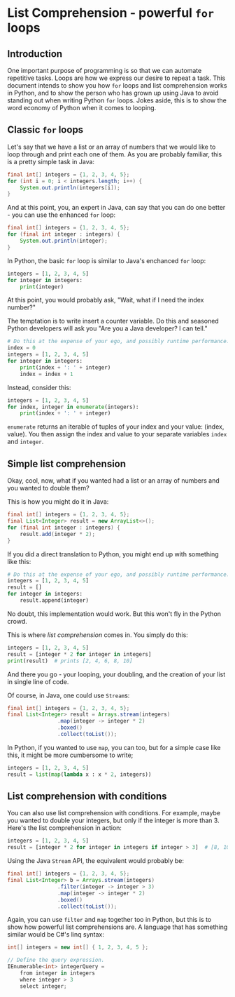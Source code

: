 List Comprehension - powerful `for` loops
=========================================

Introduction
------------

One important purpose of programming is so that we can automate repetitive tasks. Loops are how we express our desire to repeat a task. This document intends to show you how `for` loops and list comprehension works in Python, and to show the person who has grown up using Java to avoid standing out when writing Python `for` loops. Jokes aside, this is to show the word economy of Python when it comes to looping.


Classic `for` loops
-------------------

Let's say that we have a list or an array of numbers that we would like to loop through and print each one of them. As you are probably familiar, this is a pretty simple task in Java:
```java
final int[] integers = {1, 2, 3, 4, 5};
for (int i = 0; i < integers.length; i++) {
    System.out.println(integers[i]);
}
```

And at this point, you, an expert in Java, can say that you can do one better - you can use the enhanced `for` loop:
```java
final int[] integers = {1, 2, 3, 4, 5};
for (final int integer : integers) {
    System.out.println(integer);
}
```

In Python, the basic `for` loop is similar to Java's enchanced `for` loop:
```python
integers = [1, 2, 3, 4, 5]
for integer in integers:
    print(integer)
```

At this point, you would probably ask, "Wait, what if I need the index number?"

The temptation is to write insert a counter variable. Do this and seasoned Python developers will ask you "Are you a Java developer? I can tell."
```python
# Do this at the expense of your ego, and possibly runtime performance:
index = 0
integers = [1, 2, 3, 4, 5]
for integer in integers:
    print(index + ': ' + integer)
    index = index + 1
```

Instead, consider this:
```python
integers = [1, 2, 3, 4, 5]
for index, integer in enumerate(integers):
    print(index + ': ' + integer)
```
`enumerate` returns an iterable of tuples of your index and your value: (index, value). You then assign the index and value to your separate variables `index` and `integer`.


Simple list comprehension
-------------------------
Okay, cool, now, what if you wanted had a list or an array of numbers and you wanted to double them?

This is how you might do it in Java:
```java
final int[] integers = {1, 2, 3, 4, 5};
final List<Integer> result = new ArrayList<>();
for (final int integer : integers) {
    result.add(integer * 2);
}
```

If you did a direct translation to Python, you might end up with something like this:
```python
# Do this at the expense of your ego, and possibly runtime performance:
integers = [1, 2, 3, 4, 5]
result = []
for integer in integers:
    result.append(integer)
```
No doubt, this implementation would work. But this won't fly in the Python crowd.

This is where _list comprehension_ comes in. You simply do this:
```python
integers = [1, 2, 3, 4, 5]
result = [integer * 2 for integer in integers]
print(result)  # prints [2, 4, 6, 8, 10]
```
And there you go - your looping, your doubling, and the creation of your list in single line of code.

Of course, in Java, one could use `Stream`s:
```java
final int[] integers = {1, 2, 3, 4, 5};
final List<Integer> result = Arrays.stream(integers)
                .map(integer -> integer * 2)
                .boxed()
                .collect(toList());
```

In Python, if you wanted to use `map`, you can too, but for a simple case like this, it might be more cumbersome to write;
```python
integers = [1, 2, 3, 4, 5]
result = list(map(lambda x : x * 2, integers))
```

List comprehension with conditions
----------------------------------

You can also use list comprehension with conditions. For example, maybe you wanted to double your integers, but only if the integer is more than 3. Here's the list comprehension in action:
```python
integers = [1, 2, 3, 4, 5]
result = [integer * 2 for integer in integers if integer > 3]  # [8, 10]
```

Using the Java `Stream` API, the equivalent would probably be:
```java
final int[] integers = {1, 2, 3, 4, 5};
final List<Integer> b = Arrays.stream(integers)
                .filter(integer -> integer > 3)
                .map(integer -> integer * 2)
                .boxed()
                .collect(toList());
```
Again, you can use `filter` and `map` together too in Python, but this is to show how powerful list comprehensions are. A language that has something similar would be C#'s linq syntax:
```c#
int[] integers = new int[] { 1, 2, 3, 4, 5 };

// Define the query expression.
IEnumerable<int> integerQuery =
    from integer in integers
    where integer > 3
    select integer;
```
